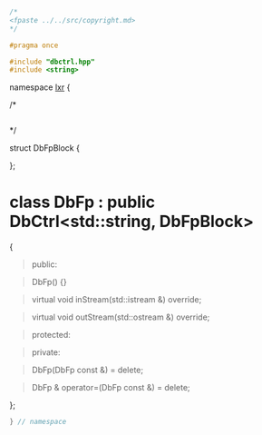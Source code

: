 ```cpp

/*
<fpaste ../../src/copyright.md>
*/

#pragma once

#include "dbctrl.hpp"
#include <string>
````

namespace [lxr](namespace.list) {

/*

```fsharp

```
*/

struct DbFpBlock {
    
};

# class DbFp : public DbCtrl&lt;std::string, DbFpBlock&gt;

{

>public:

>DbFp() {}

>virtual void inStream(std::istream &) override;

>virtual void outStream(std::ostream &) override;

>protected:

>private:

>DbFp(DbFp const &) = delete;

>DbFp & operator=(DbFp const &) = delete;

};

```cpp
} // namespace
```

